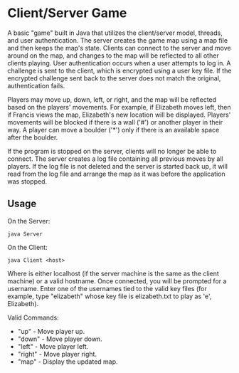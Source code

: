 # Client/Server Game
A basic "game" built in Java that utilizes the client/server model, threads, and user authentication. The server creates the game map using a map file and then keeps the map's state. Clients can connect to the server and move around on the map, and changes to the map will be reflected to all other clients playing. User authentication occurs when a user attempts to log in. A challenge is sent to the client, which is encrypted using a user key file. If the encrypted challenge sent back to the server does not match the original, authentication fails.

Players may move up, down, left, or right, and the map will be reflected based on the players' movements. For example, if Elizabeth moves left, then if Francis views the map, Elizabeth's new location will be displayed. Players' movements will be blocked if there is a wall ('#') or another player in their way. A player can move a boulder ('*') only if there is an available space after the boulder.

If the program is stopped on the server, clients will no longer be able to connect. The server creates a log file containing all previous moves by all players. If the log file is not deleted and the server is started back up, it will read from the log file and arrange the map as it was before the application was stopped.
  
## Usage
On the Server:
```
java Server
```
On the Client:
```
java Client <host>
```
Where <host> is either localhost (if the server machine is the same as the client machine) or a valid hostname.
Once connected, you will be prompted for a username. Enter one of the usernames tied to the valid key files (for example, type "elizabeth" whose key file is elizabeth.txt to play as 'e', Elizabeth).

Valid Commands:
* "up" - Move player up.
* "down" - Move player down.
* "left" - Move player left.
* "right" - Move player right.
* "map" - Display the updated map.
